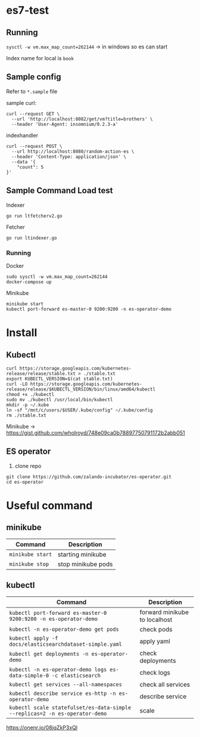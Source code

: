 # es7-test

## Running
`sysctl -w vm.max_map_count=262144` -> in windows so es can start

Index name for local is `book`

## Sample config
Refer to `*.sample` file

sample curl:
```
curl --request GET \
  --url 'http://localhost:8082/get/vm?title=brothers' \
  --header 'User-Agent: insomnium/0.2.3-a'
```

indexhandler
```
curl --request POST \
  --url http://localhost:8080/random-action-es \
  --header 'Content-Type: application/json' \
  --data '{
	"count": 5
}'
```

## Sample Command Load test
Indexer
```
go run ltfetcherv2.go
```

Fetcher
```
go run ltindexer.go
```

### Running

Docker
```
sudo sysctl -w vm.max_map_count=262144
docker-compose up
```

Minikube
```
minikube start
kubectl port-forward es-master-0 9200:9200 -n es-operator-demo
```

# Install

## Kubectl
```
curl https://storage.googleapis.com/kubernetes-release/release/stable.txt > ./stable.txt
export KUBECTL_VERSION=$(cat stable.txt)
curl -LO https://storage.googleapis.com/kubernetes-release/release/$KUBECTL_VERSION/bin/linux/amd64/kubectl
chmod +x ./kubectl
sudo mv ./kubectl /usr/local/bin/kubectl
mkdir -p ~/.kube
ln -sf "/mnt/c/users/$USER/.kube/config" ~/.kube/config
rm ./stable.txt
```

Minikube -> https://gist.github.com/wholroyd/748e09ca0b78897750791172b2abb051

## ES operator

1. clone repo
```
git clone https://github.com/zalando-incubator/es-operator.git
cd es-operator
```

# Useful command 

## minikube

| Command                                           | Description                                                       |
| ------------------------------------------------- | ----------------------------------------------------------------- |
| `minikube start` | starting minikube |
| `minikube stop` | stop minikube pods|


## kubectl

| Command                                           | Description                                                       |
| ------------------------------------------------- | ----------------------------------------------------------------- |
| `kubectl port-forward es-master-0 9200:9200 -n es-operator-demo` | forward minikube to localhost |
| `kubectl -n es-operator-demo get pods` | check pods|
| `kubectl apply -f docs/elasticsearchdataset-simple.yaml` | apply yaml|
| `kubectl get deployments -n es-operator-demo` | check deployments|
| `kubectl -n es-operator-demo logs es-data-simple-0 -c elasticsearch` | check logs |
| `kubectl get services --all-namespaces` | check all services |
| `kubectl describe service es-http -n es-operator-demo` | describe service |
| `kubectl scale statefulset/es-data-simple --replicas=2 -n es-operator-demo` | scale


https://onenr.io/08jqZkP3xQl